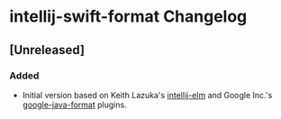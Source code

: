 # intellij-swift-format Changelog

## [Unreleased]

### Added

- Initial version based on Keith Lazuka's [intellij-elm](https://github.com/klazuka/intellij-elm) and Google
  Inc.'s [google-java-format](https://github.com/google/google-java-format) plugins.
